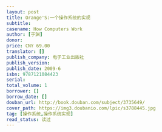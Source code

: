 ```yaml
---
layout: post
title: Orange'S:一个操作系统的实现
subtitle: 
casename: How Computers Work
author: [于渊]
donor: 
price: CNY 69.00
translator: []
publish_company: 电子工业出版社
publish_version: 
publish_date: 2009-6
isbn: 9787121084423
serial: 
total_volume: 1
borrower: []
borrow_date: []
douban_url: http://book.douban.com/subject/3735649/
cover_path: https://img3.doubanio.com/lpic/s3788445.jpg
tag: [操作系统,操作系统实现]
read_status: 读过
---
```

